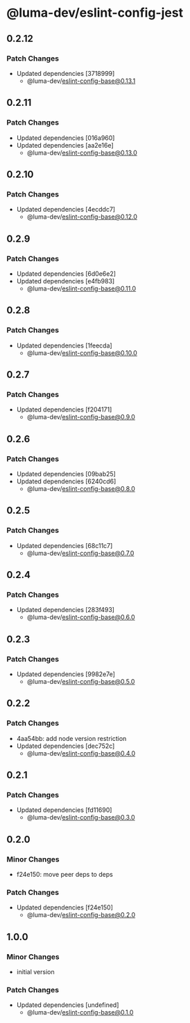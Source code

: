 # @luma-dev/eslint-config-jest

## 0.2.12

### Patch Changes

- Updated dependencies [3718999]
  - @luma-dev/eslint-config-base@0.13.1

## 0.2.11

### Patch Changes

- Updated dependencies [016a960]
- Updated dependencies [aa2e16e]
  - @luma-dev/eslint-config-base@0.13.0

## 0.2.10

### Patch Changes

- Updated dependencies [4ecddc7]
  - @luma-dev/eslint-config-base@0.12.0

## 0.2.9

### Patch Changes

- Updated dependencies [6d0e6e2]
- Updated dependencies [e4fb983]
  - @luma-dev/eslint-config-base@0.11.0

## 0.2.8

### Patch Changes

- Updated dependencies [1feecda]
  - @luma-dev/eslint-config-base@0.10.0

## 0.2.7

### Patch Changes

- Updated dependencies [f204171]
  - @luma-dev/eslint-config-base@0.9.0

## 0.2.6

### Patch Changes

- Updated dependencies [09bab25]
- Updated dependencies [6240cd6]
  - @luma-dev/eslint-config-base@0.8.0

## 0.2.5

### Patch Changes

- Updated dependencies [68c11c7]
  - @luma-dev/eslint-config-base@0.7.0

## 0.2.4

### Patch Changes

- Updated dependencies [283f493]
  - @luma-dev/eslint-config-base@0.6.0

## 0.2.3

### Patch Changes

- Updated dependencies [9982e7e]
  - @luma-dev/eslint-config-base@0.5.0

## 0.2.2

### Patch Changes

- 4aa54bb: add node version restriction
- Updated dependencies [dec752c]
  - @luma-dev/eslint-config-base@0.4.0

## 0.2.1

### Patch Changes

- Updated dependencies [fd11690]
  - @luma-dev/eslint-config-base@0.3.0

## 0.2.0

### Minor Changes

- f24e150: move peer deps to deps

### Patch Changes

- Updated dependencies [f24e150]
  - @luma-dev/eslint-config-base@0.2.0

## 1.0.0

### Minor Changes

- initial version

### Patch Changes

- Updated dependencies [undefined]
  - @luma-dev/eslint-config-base@0.1.0
